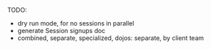 TODO:
- dry run mode, for no sessions in parallel
- generate Session signups doc
- combined, separate, specialized, dojos: separate, by client team